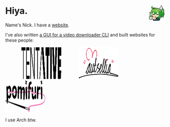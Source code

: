 # Hiya. <img align="right" height="48" src="/minacoffe.png" title="Art by @kozu_004 on Twitter">

Name's Nick. I have a [website](https://pprmint.de/en).

I've also written [a GUI for a video downloader CLI](https://github.com/pprmint/yt-dlp-GUI) and built websites for these people:

&nbsp;&nbsp;&nbsp;&nbsp;&nbsp;&nbsp;&nbsp;&nbsp;&nbsp;&nbsp;&nbsp;&nbsp;
<a href="https://tentative.name/"><img src="/logos/Tentative.svg" width="25%" height="100px" /></a>
&nbsp;&nbsp;&nbsp;&nbsp;&nbsp;&nbsp;&nbsp;&nbsp;&nbsp;&nbsp;&nbsp;&nbsp;
<a href="https://autsellia.com/"><img src="/logos/Autsellia.svg" width="25%" height="100px" /></a>
&nbsp;&nbsp;&nbsp;&nbsp;&nbsp;&nbsp;&nbsp;&nbsp;&nbsp;&nbsp;&nbsp;&nbsp;
<a href="https://pomi.moe/"><img src="/logos/Pomifuri.svg" width="25%" height="100px" /></a>
&nbsp;&nbsp;&nbsp;&nbsp;&nbsp;&nbsp;&nbsp;&nbsp;&nbsp;&nbsp;&nbsp;&nbsp;

I use Arch btw.
